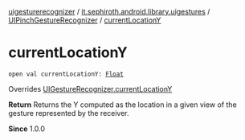 [uigesturerecognizer](../../index.md) / [it.sephiroth.android.library.uigestures](../index.md) / [UIPinchGestureRecognizer](index.md) / [currentLocationY](./current-location-y.md)

# currentLocationY

`open val currentLocationY: `[`Float`](https://kotlinlang.org/api/latest/jvm/stdlib/kotlin/-float/index.html)

Overrides [UIGestureRecognizer.currentLocationY](../-u-i-gesture-recognizer/current-location-y.md)

**Return**
Returns the Y computed as the location in a given view of the gesture represented by the receiver.

**Since**
1.0.0


